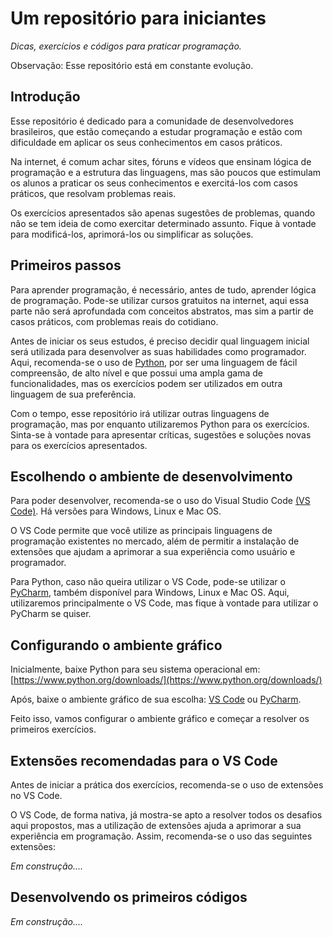 # Um repositório para iniciantes

_Dicas, exercícios e códigos para praticar programação._

Observação: Esse repositório está em constante evolução.

<summary><h2>Introdução</h2></summary>

Esse repositório é dedicado para a comunidade de desenvolvedores brasileiros, que estão começando a estudar programação e estão com dificuldade em aplicar os seus conhecimentos em casos práticos.

Na internet, é comum achar sites, fóruns e vídeos que ensinam lógica de programação e a estrutura das linguagens, mas são poucos que estimulam os alunos a praticar os seus conhecimentos e exercitá-los com casos práticos, que resolvam problemas reais.

Os exercícios apresentados são apenas sugestões de problemas, quando não se tem ideia de como exercitar determinado assunto. Fique à vontade para modificá-los, aprimorá-los ou simplificar as soluções.

<summary><h2>Primeiros passos</h2></summary>

Para aprender programação, é necessário, antes de tudo, aprender lógica de programação. Pode-se utilizar cursos gratuitos na internet, aqui essa parte não será aprofundada com conceitos abstratos, mas sim a partir de casos práticos, com problemas reais do cotidiano.

Antes de iniciar os seus estudos, é preciso decidir qual linguagem inicial será utilizada para desenvolver as suas habilidades como programador. Aqui, recomenda-se o uso de [Python](https://www.python.org/), por ser uma linguagem de fácil compreensão, de alto nível e que possui uma ampla gama de funcionalidades, mas os exercícios podem ser utilizados em outra linguagem de sua preferência.

Com o tempo, esse repositório irá utilizar outras linguagens de programação, mas por enquanto utilizaremos Python para os exercícios. Sinta-se à vontade para apresentar críticas, sugestões e soluções novas para os exercícios apresentados.

<summary><h2>Escolhendo o ambiente de desenvolvimento</h2></summary>

Para poder desenvolver, recomenda-se o uso do Visual Studio Code [(VS Code)](https://code.visualstudio.com/). Há versões para Windows, Linux e Mac OS.

O VS Code permite que você utilize as principais linguagens de programação existentes no mercado, além de permitir a instalação de extensões que ajudam a aprimorar a sua experiência como usuário e programador. 

Para Python, caso não queira utilizar o VS Code, pode-se utilizar o [PyCharm](https://www.jetbrains.com/pt-br/pycharm/download/), também disponível para Windows, Linux e Mac OS. Aqui, utilizaremos principalmente o VS Code, mas fique à vontade para utilizar o PyCharm se quiser.

<summary><h2>Configurando o ambiente gráfico</h2></summary>

Inicialmente, baixe Python para seu sistema operacional em: [https://www.python.org/downloads/](https://www.python.org/downloads/)

Após, baixe o ambiente gráfico de sua escolha: [VS Code](https://code.visualstudio.com/) ou [PyCharm](https://www.jetbrains.com/pt-br/pycharm/download/).

Feito isso, vamos configurar o ambiente gráfico e começar a resolver os primeiros exercícios.

<summary><h2>Extensões recomendadas para o VS Code</h2></summary>

Antes de iniciar a prática dos exercícios, recomenda-se o uso de extensões no VS Code.

O VS Code, de forma nativa, já mostra-se apto a resolver todos os desafios aqui propostos, mas a utilização de extensões ajuda a aprimorar a sua experiência em programação. Assim, recomenda-se o uso das seguintes extensões:

_Em construção...._

<summary><h2>Desenvolvendo os primeiros códigos</h2></summary>

_Em construção...._
